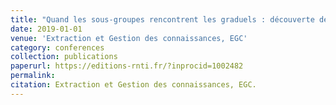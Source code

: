 ```yaml
---
title: "Quand les sous-groupes rencontrent les graduels : découverte de sous-groupes identifiant des corrélations exceptionnelles"
date: 2019-01-01
venue: 'Extraction et Gestion des connaissances, EGC'
category: conferences
collection: publications
paperurl: https://editions-rnti.fr/?inprocid=1002482
permalink: 
citation: Extraction et Gestion des connaissances, EGC.
---
```


